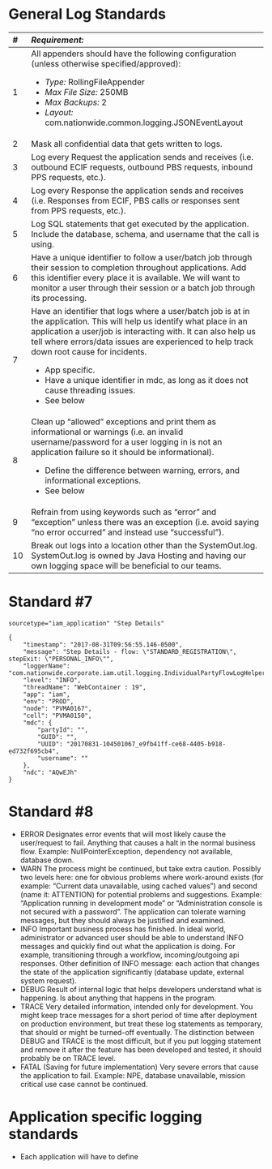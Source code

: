 # General Log Standards
|_#_   |_Requirement:_   |
|:------|:---------------|
| 1    | All appenders should have the following configuration (unless otherwise specified/approved):<br/><ul><li>_Type:_  RollingFileAppender</li><li>_Max File Size:_  250MB</li><li>_Max Backups:_  2</li><li>_Layout:_  com.nationwide.common.logging.JSONEventLayout</li></ul>               |
| 2    | Mask all confidential data that gets written to logs.              |
| 3    | Log every Request the application sends and receives (i.e. outbound ECIF requests, outbound PBS requests, inbound PPS requests, etc.).              |
| 4    | Log every Response the application sends and receives (i.e. Responses from ECIF, PBS calls or responses sent from PPS requests, etc.).              |
| 5    | Log SQL statements that get executed by the application. Include the database, schema, and username that the call is using.              |
| 6    | Have a unique identifier to follow a user/batch job through their session to completion throughout applications. Add this identifier every place it is available. We will want to monitor a user through their session or a batch job through its processing.              |
| 7    | Have an identifier that logs where a user/batch job is at in the application. This will help us identify what place in an application a user/job is interacting with. It can also help us tell where errors/data issues are experienced to help track down root cause for incidents. <ul><li>App specific.</li> <li>Have a unique identifier in mdc, as long as it does not cause threading issues.</li> <li>See below</li></ul>              |
| 8    | Clean up “allowed” exceptions and print them as informational or warnings (i.e. an invalid username/password for a user logging in is not an application failure so it should be informational).<ul><li>Define the difference between warning, errors, and informational exceptions.</li> <li>See below</li></ul>              |
| 9    | Refrain from using keywords such as “error” and “exception” unless there was an exception (i.e. avoid saying “no error occurred” and instead use “successful”).              |
| 10   | Break out logs into a location other than the SystemOut.log. SystemOut.log is owned by Java Hosting and having our own logging space will be beneficial to our teams.              |


# Standard #7
~~~~
sourcetype="iam_application" "Step Details"

{
    "timestamp": "2017-08-31T09:56:55.146-0500",
    "message": "Step Details - flow: \"STANDARD_REGISTRATION\", stepExit: \"PERSONAL_INFO\"",
    "loggerName": "com.nationwide.corporate.iam.util.logging.IndividualPartyFlowLogHelper",
    "level": "INFO",
    "threadName": "WebContainer : 19",
    "app": "iam",
    "env": "PROD",
    "node": "PVMA0167",
    "cell": "PVMA0150",
    "mdc": {
        "partyId": "",
        "GUID": "",
        "UUID": "20170831-104501067_e9fb41ff-ce68-4405-b918-ed732f695cb4",
        "username": ""
    },
    "ndc": "AQwEJh"
}
~~~~

# Standard #8
* ERROR 
Designates error events that will most likely cause the user/request to fail. Anything that causes a halt in the normal business flow. Example: NullPointerException, dependency not available, database down.
* WARN
The process might be continued, but take extra caution. Possibly two levels here: one for obvious problems where 
work-around exists (for example: “Current data unavailable, using cached values”) and second (name it: ATTENTION) for potential problems 
and suggestions. Example: “Application running in development mode” or “Administration console is not secured with a password”. 
The application can tolerate warning messages, but they should always be justified and examined.
* INFO
Important business process has finished. In ideal world, administrator or advanced user should be able to understand INFO messages 
and quickly find out what the application is doing. For example, transitioning through a workflow, incoming/outgoing api responses. Other definition of INFO 
message: each action that changes the state of the application significantly (database update, external system request).
* DEBUG
Result of internal logic that helps developers understand what is happening.  Is about anything that happens in the program.
* TRACE
Very detailed information, intended only for development. You might keep trace messages for a short period of time after deployment 
on production environment, but treat these log statements as temporary, that should or might be turned-off eventually. 
The distinction between DEBUG and TRACE is the most difficult, but if you put logging statement and remove it after the feature has 
been developed and tested, it should probably be on TRACE level.
* FATAL (Saving for future implementation)
Very severe errors that cause the application to fail. Example: NPE, database unavailable, mission critical use case cannot be continued.
# Application specific logging standards
* Each application will have to define